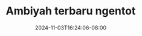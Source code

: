--- 
title: "Ambiyah terbaru ngentot"
description: "streaming bokep Ambiyah terbaru ngentot terbaru   baru"
date: 2024-11-03T16:24:06-08:00
file_code: "huyd6v9jj554"
draft: false
cover: "i36rgb67cu7km8fw.jpg"
tags: ["Ambiyah", "terbaru", "ngentot", "bokep-indo", "bokep-viral", "bokep-ig"]
length: 315
fld_id: "1483132"
foldername: "Ambiyah update"
categories: ["Ambiyah update"]
views: 0
---